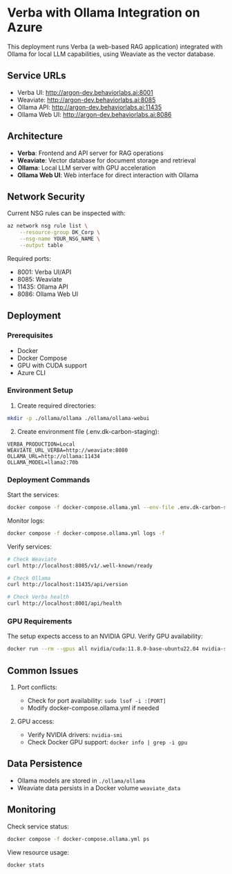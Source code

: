 # Verba with Ollama Integration on Azure

This deployment runs Verba (a web-based RAG application) integrated with Ollama for local LLM capabilities, using Weaviate as the vector database.

## Service URLs

- Verba UI: http://argon-dev.behaviorlabs.ai:8001
- Weaviate: http://argon-dev.behaviorlabs.ai:8085
- Ollama API: http://argon-dev.behaviorlabs.ai:11435
- Ollama Web UI: http://argon-dev.behaviorlabs.ai:8086

## Architecture

- **Verba**: Frontend and API server for RAG operations
- **Weaviate**: Vector database for document storage and retrieval
- **Ollama**: Local LLM server with GPU acceleration
- **Ollama Web UI**: Web interface for direct interaction with Ollama

## Network Security

Current NSG rules can be inspected with:
```bash
az network nsg rule list \
    --resource-group DK_Corp \
    --nsg-name YOUR_NSG_NAME \
    --output table
```

Required ports:
- 8001: Verba UI/API
- 8085: Weaviate
- 11435: Ollama API
- 8086: Ollama Web UI

## Deployment

### Prerequisites
- Docker
- Docker Compose
- GPU with CUDA support
- Azure CLI

### Environment Setup
1. Create required directories:
```bash
mkdir -p ./ollama/ollama ./ollama/ollama-webui
```

2. Create environment file (.env.dk-carbon-staging):
```env
VERBA_PRODUCTION=Local
WEAVIATE_URL_VERBA=http://weaviate:8080
OLLAMA_URL=http://ollama:11434
OLLAMA_MODEL=llama2:70b
```

### Deployment Commands

Start the services:
```bash
docker compose -f docker-compose.ollama.yml --env-file .env.dk-carbon-staging up -d
```

Monitor logs:
```bash
docker compose -f docker-compose.ollama.yml logs -f
```

Verify services:
```bash
# Check Weaviate
curl http://localhost:8085/v1/.well-known/ready

# Check Ollama
curl http://localhost:11435/api/version

# Check Verba health
curl http://localhost:8001/api/health
```

### GPU Requirements

The setup expects access to an NVIDIA GPU. Verify GPU availability:
```bash
docker run --rm --gpus all nvidia/cuda:11.8.0-base-ubuntu22.04 nvidia-smi
```

## Common Issues

1. Port conflicts:
   - Check for port availability: `sudo lsof -i :[PORT]`
   - Modify docker-compose.ollama.yml if needed

2. GPU access:
   - Verify NVIDIA drivers: `nvidia-smi`
   - Check Docker GPU support: `docker info | grep -i gpu`

## Data Persistence

- Ollama models are stored in `./ollama/ollama`
- Weaviate data persists in a Docker volume `weaviate_data`

## Monitoring

Check service status:
```bash
docker compose -f docker-compose.ollama.yml ps
```

View resource usage:
```bash
docker stats
```